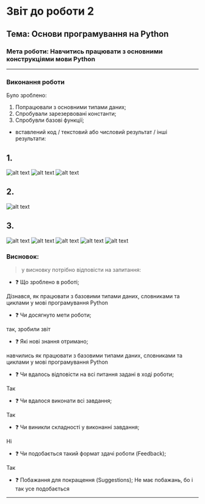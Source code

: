 # Звіт до роботи 2
## Тема: Основи програмування на Python
### Мета роботи: Навчитись працювати з основними конструкціями мови Python
---
### Виконання роботи
Було зроблено:

1. Попрацювали з основними типами даних;
2. Спробували зарезервовані константи;
3. Спробувли базові функції;

- вставлений код / текстовий або числовий результат / інші результати:

## 1. 
![alt text](https://github.com/RomanBakayev/bakayev-tks24/raw/main/2_lab/scr/1/unknown.png "Працюю з базовими типами даних")
![alt text](https://github.com/RomanBakayev/bakayev-tks24/raw/main/2_lab/scr/1/unknown%20(1).png)
![alt text](https://github.com/RomanBakayev/bakayev-tks24/raw/main/2_lab/scr/1/unknown%20(2).png)

## 2. 
![alt text](https://github.com/RomanBakayev/bakayev-tks24/raw/main/2_lab/scr/2/unknown%20(3).png "Знайомлюсь з словниками")

## 3.
![alt text](https://github.com/RomanBakayev/bakayev-tks24/raw/main/2_lab/scr/3/unknown%20(4).png "Робота з циклами")
![alt text](https://github.com/RomanBakayev/bakayev-tks24/raw/main/2_lab/scr/3/unknown%20(5).png "Робота з циклами")
![alt text](https://github.com/RomanBakayev/bakayev-tks24/raw/main/2_lab/scr/3/unknown%20(6).png "Робота з циклами")
![alt text](https://github.com/RomanBakayev/bakayev-tks24/raw/main/2_lab/scr/3/unknown%20(7).png "Робота з циклами")
![alt text](https://github.com/RomanBakayev/bakayev-tks24/raw/main/2_lab/scr/3/unknown%20(8).png "Робота з циклами")

### Висновок: 
> у висновку потрібно відповісти на запитання:
- :question: Що зроблено в роботі;

Дізнався, як працювати з базовими типами даних, словниками та циклами у мові програмування Python
- :question: Чи досягнуто мети роботи;

так, зробили звіт
- :question: Які нові знання отримано;

навчились як працювати з базовими типами даних, словниками та циклами у мові програмування Python
- :question: Чи вдалось відповісти на всі питання задані в ході роботи;

Так
- :question: Чи вдалося виконати всі завдання;

Так
- :question: Чи виникли складності у виконанні завдання;

Ні
- :question: Чи подобається такий формат здачі роботи (Feedback);

Так
- :question: Побажання для покращення (Suggestions);
Не має побажань, бо і так усе подобається
---